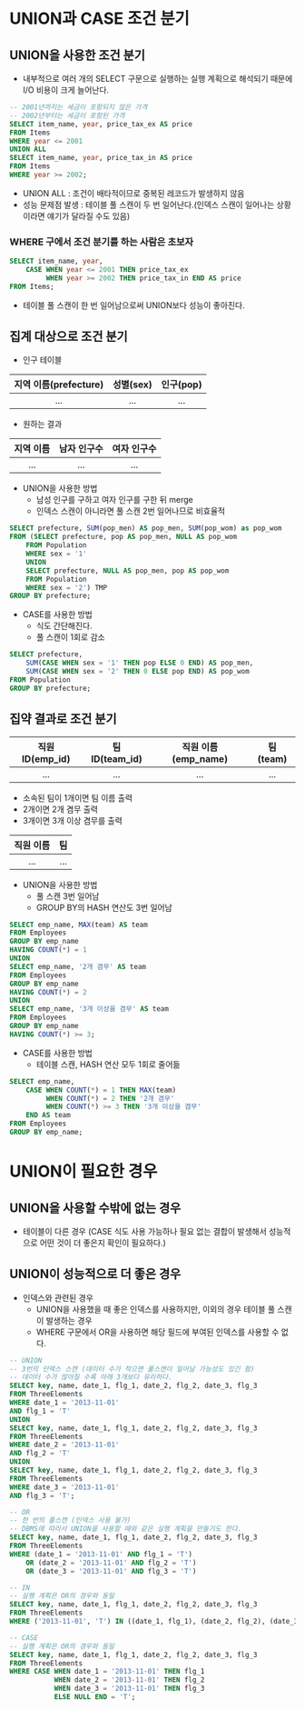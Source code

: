 # UNION과 CASE 조건 분기

## UNION을 사용한 조건 분기

* 내부적으로 여러 개의 SELECT 구문으로 실행하는 실행 계획으로 해석되기 때문에 I/O 비용이 크게 늘어난다.

```sql
-- 2001년까지는 세금이 포함되지 않은 가격
-- 2002년부터는 세금이 포함된 가격
SELECT item_name, year, price_tax_ex AS price
FROM Items
WHERE year <= 2001
UNION ALL
SELECT item_name, year, price_tax_in AS price
FROM Items
WHERE year >= 2002;
```

* UNION ALL : 조건이 배타적이므로 중복된 레코드가 발생하지 않음
* 성능 문제점 발생 : 테이블 풀 스캔이 두 번 일어난다.(인덱스 스캔이 일어나는 상황이라면 얘기가 달라질 수도 있음)

### WHERE 구에서 조건 분기를 하는 사람은 초보자

```sql
SELECT item_name, year,
	CASE WHEN year <= 2001 THEN price_tax_ex
		 WHEN year >= 2002 THEN price_tax_in END AS price
FROM Items;
```

* 테이블 풀 스캔이 한 번 일어남으로써 UNION보다 성능이 좋아진다.


## 집계 대상으로 조건 분기

* 인구 테이블

|지역 이름(prefecture)|성별(sex)|인구(pop)|
|:-:|:-:|:-:|
|...|...|...|

* 원하는 결과

|지역 이름|남자 인구수|여자 인구수|
|:-:|:-:|:-:|
|...|...|...|

* UNION을 사용한 방법
	* 남성 인구를 구하고 여자 인구를 구한 뒤 merge
	* 인덱스 스캔이 아니라면 풀 스캔 2번 일어나므로 비효율적

```sql
SELECT prefecture, SUM(pop_men) AS pop_men, SUM(pop_wom) as pop_wom
FROM (SELECT prefecture, pop AS pop_men, NULL AS pop_wom
	FROM Population
	WHERE sex = '1'
	UNION
	SELECT prefecture, NULL AS pop_men, pop AS pop_wom
	FROM Population
	WHERE sex = '2') TMP
GROUP BY prefecture;	
```

* CASE를 사용한 방법
	* 식도 간단해진다.
	* 풀 스캔이 1회로 감소

```sql
SELECT prefecture,
	SUM(CASE WHEN sex = '1' THEN pop ELSE 0 END) AS pop_men,
	SUM(CASE WHEN sex = '2' THEN 0 ELSE pop END) AS pop_wom
FROM Population
GROUP BY prefecture;
```

## 집약 결과로 조건 분기

|직원ID(emp_id)|팀ID(team_id)|직원 이름(emp_name)|팀(team)|
|:-:|:-:|:-:|:-:|
|...|...|...|...|

* 소속된 팀이 1개이면 팀 이름 출력
* 2개이면 2개 겸무 출력
* 3개이면 3개 이상 겸무를 출력

|직원 이름|팀|
|:-:|:-:|
|...|...|

* UNION을 사용한 방법
	* 풀 스캔 3번 일어남
	* GROUP BY의 HASH 연산도 3번 일어남

```sql
SELECT emp_name, MAX(team) AS team
FROM Employees
GROUP BY emp_name
HAVING COUNT(*) = 1
UNION
SELECT emp_name, '2개 겸무' AS team
FROM Employees
GROUP BY emp_name
HAVING COUNT(*) = 2
UNION
SELECT emp_name, '3개 이상을 겸무' AS team
FROM Employees
GROUP BY emp_name
HAVING COUNT(*) >= 3;
```

* CASE를 사용한 방법
	* 테이블 스캔, HASH 연산 모두 1회로 줄어듦

```sql
SELECT emp_name,
	CASE WHEN COUNT(*) = 1 THEN MAX(team)
		 WHEN COUNT(*) = 2 THEN '2개 겸무'
		 WHEN COUNT(*) >= 3 THEN '3개 이상을 겸무'
	END AS team
FROM Employees
GROUP BY emp_name;	
```

# UNION이 필요한 경우

## UNION을 사용할 수밖에 없는 경우

* 테이블이 다른 경우 (CASE 식도 사용 가능하나 필요 없는 결합이 발생해서 성능적으로 어떤 것이 더 좋은지 확인이 필요하다.)

## UNION이 성능적으로 더 좋은 경우

* 인덱스와 관련된 경우
	* UNION을 사용했을 때 좋은 인덱스를 사용하지만, 이외의 경우 테이블 풀 스캔이 발생하는 경우
	* WHERE 구문에서 OR을 사용하면 해당 필드에 부여된 인덱스를 사용할 수 없다.

```sql
-- UNION
-- 3번의 인덱스 스캔 (데이터 수가 적으면 풀스캔이 일어날 가능성도 있긴 함)
-- 데이터 수가 많아질 수록 아래 3개보다 유리하다.
SELECT key, name, date_1, flg_1, date_2, flg_2, date_3, flg_3
FROM ThreeElements
WHERE date_1 = '2013-11-01'
AND flg_1 = 'T'
UNION
SELECT key, name, date_1, flg_1, date_2, flg_2, date_3, flg_3
FROM ThreeElements
WHERE date_2 = '2013-11-01'
AND flg_2 = 'T'
UNION
SELECT key, name, date_1, flg_1, date_2, flg_2, date_3, flg_3
FROM ThreeElements
WHERE date_3 = '2013-11-01'
AND flg_3 = 'T';

-- OR
-- 한 번의 풀스캔 (인덱스 사용 불가)
-- DBMS에 따라서 UNION을 사용할 때와 같은 실행 계획을 만들기도 한다.
SELECT key, name, date_1, flg_1, date_2, flg_2, date_3, flg_3
FROM ThreeElements
WHERE (date_1 = '2013-11-01' AND flg_1 = 'T')
	OR (date_2 = '2013-11-01' AND flg_2 = 'T')
	OR (date_3 = '2013-11-01' AND flg_3 = 'T')

-- IN
-- 실행 계획은 OR의 경우와 동일
SELECT key, name, date_1, flg_1, date_2, flg_2, date_3, flg_3
FROM ThreeElements
WHERE ('2013-11-01', 'T') IN ((date_1, flg_1), (date_2, flg_2), (date_3, flg_3));

-- CASE
-- 실행 계획은 OR의 경우와 동일
SELECT key, name, date_1, flg_1, date_2, flg_2, date_3, flg_3
FROM ThreeElements
WHERE CASE WHEN date_1 = '2013-11-01' THEN flg_1
		   WHEN date_2 = '2013-11-01' THEN flg_2
		   WHEN date_3 = '2013-11-01' THEN flg_3
		   ELSE NULL END = 'T';
```
